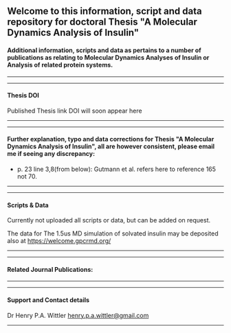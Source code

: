 ## Welcome to this information, script and data repository for doctoral Thesis "A Molecular Dynamics Analysis of Insulin"

#### Additional information, scripts and data as pertains to a number of publications as relating to Molecular Dynamics Analyses of Insulin or Analysis of related protein systems.
-----------------------------------------------------------------
----------------------------------------------------------------- 
#### Thesis DOI
Published Thesis link DOI will soon appear here

-----------------------------------------------------------------
-----------------------------------------------------------------

#### Further explanation, typo and  data corrections for Thesis "A Molecular Dynamics Analysis of Insulin", all are however consistent, please email me if seeing any discrepancy:

* p. 23 line 3,8(from below): Gutmann et al. refers here to reference 165 not 70.

-----------------------------------------------------------------
-----------------------------------------------------------------
#### Scripts & Data 

Currently not uploaded all scripts or data, but can be added on request.

The data for The 1.5us MD simulation of solvated insulin may be deposited also at https://welcome.gpcrmd.org/ 

-----------------------------------------------------------------
-----------------------------------------------------------------

#### Related Journal Publications:

-----------------------------------------------------------------
-----------------------------------------------------------------
#### Support and Contact details

Dr Henry P.A. Wittler
henry.p.a.wittler@gmail.com

-----------------------------------------------------------------
